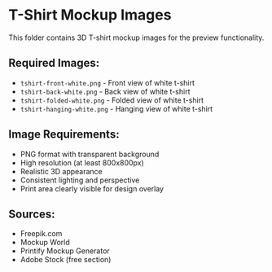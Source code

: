 # T-Shirt Mockup Images

This folder contains 3D T-shirt mockup images for the preview functionality.

## Required Images:
- `tshirt-front-white.png` - Front view of white t-shirt
- `tshirt-back-white.png` - Back view of white t-shirt  
- `tshirt-folded-white.png` - Folded view of white t-shirt
- `tshirt-hanging-white.png` - Hanging view of white t-shirt

## Image Requirements:
- PNG format with transparent background
- High resolution (at least 800x800px)
- Realistic 3D appearance
- Consistent lighting and perspective
- Print area clearly visible for design overlay

## Sources:
- Freepik.com
- Mockup World
- Printify Mockup Generator
- Adobe Stock (free section)
